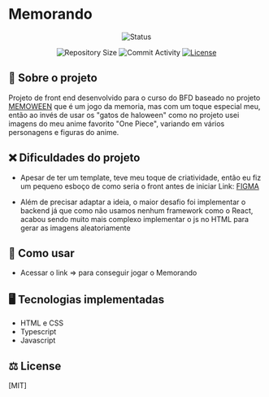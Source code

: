 # Memorando

<p align="center">
  <img
    src="https://img.shields.io/badge/Status-Concluido-green?style=flat-square"
    alt="Status"
  />
</p>

<p align="center">
  <img
    src="https://img.shields.io/github/repo-size/thaispaes/Memorando"
    alt="Repository Size"
  />
  <img
    src="https://img.shields.io/github/commit-activity/t/thaispaes/Memorando?style=flat&logo=github"
    alt="Commit Activity"
  />
  <a href="LICENSE.md"
    ><img
      src="https://img.shields.io/github/license/thaispaes/Memorando"
      alt="License"
  /></a>
</p>


## 🚀 Sobre o projeto

Projeto de front end desenvolvido para o curso do BFD baseado no projeto <a href=" https://www.figma.com/design/Yb9IBH56g7T1hdIyZ3BMNO/Desafios---CodeLab?node-id=286014-1329&t=PnbVyvhBAcexIN11-0 - MEMOWEEN"> MEMOWEEN</a> que é um jogo da memoria, mas com um toque especial meu, então ao invés de usar os "gatos de haloween" como no projeto usei imagens do meu anime favorito "One Piece", variando em vários personagens e figuras do anime.

## ❌ Dificuldades do projeto

- Apesar de ter um template, teve meu toque de criatividade, então eu fiz um pequeno esboço de como seria o front antes de iniciar Link: <a href="https://www.figma.com/design/GAD0OVuLu5yzpuJFn6dZv5/Projeto-Memorando?node-id=0-1&t=8BHSeXJzAXnOuZFg-1">FIGMA</a>

- Além de precisar adaptar a ideia, o maior desafio foi implementar o backend já que como não usamos nenhum framework como o React, acabou sendo muito mais complexo implementar o js no HTML para gerar as imagens aleatoriamente


## 🔧 Como usar

- Acessar o link => para conseguir jogar o Memorando

## 🖥️ Tecnologias implementadas

- HTML e CSS
- Typescript
- Javascript


## ⚖️ License

[MIT]